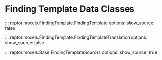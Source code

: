 # Finding Template Data Classes
::: reptor.models.FindingTemplate.FindingTemplate
    options:
      show_source: false

::: reptor.models.FindingTemplate.FindingTemplateTranslation
    options:
      show_source: false

::: reptor.models.Base.FindingTemplateSources
    options:
        show_source: true